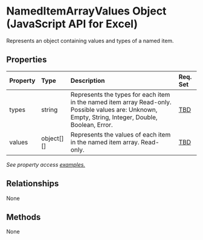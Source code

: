 # NamedItemArrayValues Object (JavaScript API for Excel)

Represents an object containing values and types of a named item.

## Properties

| Property	   | Type	|Description| Req. Set|
|:---------------|:--------|:----------|:----|
|types|string|Represents the types for each item in the named item array Read-only. Possible values are: Unknown, Empty, String, Integer, Double, Boolean, Error.|[TBD](../requirement-sets/excel-api-requirement-sets.md)|
|values|object[][]|Represents the values of each item in the named item array. Read-only.|[TBD](../requirement-sets/excel-api-requirement-sets.md)|

_See property access [examples.](#property-access-examples)_

## Relationships
None


## Methods
None

